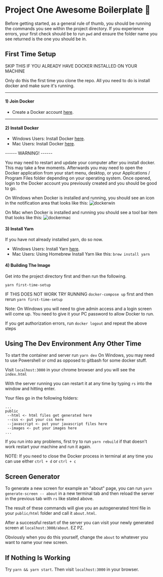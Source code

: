 # Project One Awesome Boilerplate 🍛

Before getting started, as a general rule of thumb, you should be running the commands you see within the project directory. If you experience errors, your first check should be to run `pwd` and ensure the folder name you see returned is the one you should be in.

## First Time Setup
SKIP THIS IF YOU ALREADY HAVE DOCKER INSTALLED ON YOUR MACHINE

Only do this the first time you clone the repo. All you need to do is install docker and make sure it's running.

---
#### 1) Join Docker
* Create a Docker account [here](https://hub.docker.com/signup).
---
#### 2) Install Docker
* Windows Users: Install Docker [here](https://download.docker.com/win/stable/Docker%20for%20Windows%20Installer.exe).
* Mac Users: Install Docker [here](https://download.docker.com/mac/stable/Docker.dmg).

------ WARNING! ------

You may need to restart and update your computer after you install docker. This may take a few moments. Afterwards you may need to open the Docker application from your start menu, desktop, or your Applications / Program Files folder depending on your operating system. Once opened, login to the Docker account you previously created and you should be good to go.

On Windows when Docker is installed and running, you should see an icon in the notification area that looks like this: ![dockerwin](https://d1q6f0aelx0por.cloudfront.net/icons/whale-x-win.png)

On Mac when Docker is installed and running you should see a tool bar item that looks like this:
![dockermac](https://d1q6f0aelx0por.cloudfront.net/icons/whale-in-menu-bar.png)


#### 3) Install Yarn

If you have not already installed yarn, do so now.

* Windows Users: Install Yarn [here](https://yarnpkg.com/latest.msi).
* Mac Users: Using Homebrew Install Yarn like this: `brew install yarn`

#### 4) Building The Image

Get into the project directory first and then run the following.

```
yarn first-time-setup
```

IF THIS DOES NOT WORK TRY RUNNING `docker-compose up` first and then rerun `yarn first-time-setup`

Note: On Windows you will need to give admin access and a login screen will come up. You need to give it your PC password to allow Docker to run.

If you get authorization errors, run `docker logout` and repeat the above steps

## Using The Dev Environment Any Other Time

To start the container and server run `yarn dev` On Windows, you may need to use Powershell or cmd as opposed to gitbash for some docker stuff.

Visit `localhost:3000` in your chrome browser and you will see the `index.html`

With the server running you can restart it at any time by typing `rs` into the window and hitting enter.

Your files go in the following folders:

```
...
public
 --html <- html files get generated here
 --css <- put your css here
 --javascript <- put your javascript files here
 --images <- put your images here
...
```

If you run into any problems, first try to run `yarn rebuild` if that doesn't work restart your machine and run it again.

NOTE: If you need to close the Docker process in terminal at any time you can use either `ctrl + d` or `ctrl + c`

## Screen Generator

To generate a new screen for example an "about" page, you can run `yarn generate-screen -- about` in a new terminal tab and then reload the server in the previous tab with `rs` like stated above.

The result of these commands will give you an autogenerated html file in your `public/html` folder and call it `about.html`.

After a successful restart of the server you can visit your newly generated screen at `localhost:3000/about`. EZ PZ.

Obviously when you do this yourself, change the `about` to whatever you want to name your new screen.

## If Nothing Is Working

Try `yarn && yarn start`. Then visit `localhost:3000` in your browser.
